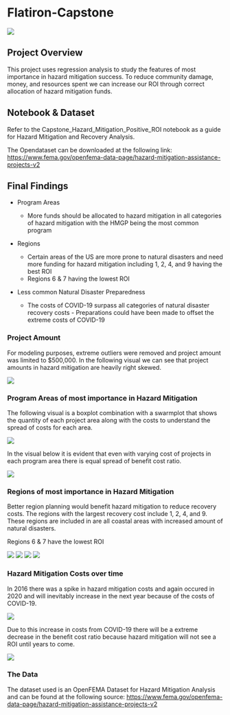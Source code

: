 # Flatiron-Capstone

<img src='https://github.com/rachelbeery/Flatiron-Capstone/blob/main/fema.jpg'>

## Project Overview

This project uses regression analysis to study the features of most importance in hazard mitigation success. To reduce community damage, money, and resources spent we can increase our ROI through correct allocation of hazard mitigation funds. 

## Notebook & Dataset

Refer to the Capstone_Hazard_Mitigation_Positive_ROI notebook as a guide for Hazard Mitigation and Recovery Analysis.

The Opendataset can be downloaded at the following link: https://www.fema.gov/openfema-data-page/hazard-mitigation-assistance-projects-v2 

## Final Findings

- Program Areas
   - More funds should be allocated to hazard mitigation in all categories of hazard mitigation with the HMGP being the most common program 

- Regions
   - Certain areas of the US are more prone to natural disasters and need more funding for hazard mitigation including 1, 2, 4, and 9 having the best ROI
   - Regions 6 & 7 having the lowest ROI

- Less common Natural Disaster Preparedness
   - The costs of COVID-19 surpass all categories of natural disaster recovery costs
          - Preparations could have been made to offset the extreme costs of COVID-19

### Project Amount

For modeling purposes, extreme outliers were removed and project amount was limited to $500,000. In the following visual we can see that project amounts in hazard mitigation are heavily right skewed.

<img src='https://github.com/rachelbeery/Flatiron-Capstone/blob/main/Images/projectamount_updated.png'>


### Program Areas of most importance in Hazard Mitigation

The following visual is a boxplot combination with a swarmplot that shows the quantity of each project area along with the costs to understand the spread of costs for each area.

<img src='https://github.com/rachelbeery/Flatiron-Capstone/blob/main/Images/swarmplot_programarea_projectamount.png'>

In the visual below it is evident that even with varying cost of projects in each program area there is equal spread of benefit cost ratio. 

<img src='https://github.com/rachelbeery/Flatiron-Capstone/blob/main/Images/projectamountscatterprogramarea_updated.png'>


### Regions of most importance in Hazard Mitigation

Better region planning would benefit hazard mitigation to reduce recovery costs. The regions with the largest recovery cost include 1, 2, 4, and 9. These regions are included in are all coastal areas with increased amount of natural disasters.

Regions 6 & 7 have the lowest ROI

<img src='https://github.com/rachelbeery/Flatiron-Capstone/blob/main/fema%20map.png'>

<img src='https://github.com/rachelbeery/Flatiron-Capstone/blob/main/Images/RegionROI.png'>

<img src='https://github.com/rachelbeery/Flatiron-Capstone/blob/main/Images/boxplotregion.png'>

<img src='https://github.com/rachelbeery/Flatiron-Capstone/blob/main/Images/stripplotregion.png'>


### Hazard Mitigation Costs over time

In 2016 there was a spike in hazard mitigation costs and again occured in 2020 and will inevitably increase in the next year because of the costs of COVID-19.  

<img src='https://github.com/rachelbeery/Flatiron-Capstone/blob/main/Images/programfy.png'>

Due to this increase in costs from COVID-19 there will be a extreme decrease in the benefit cost ratio because hazard mitigation will not see a ROI until years to come.

<img src='https://github.com/rachelbeery/Flatiron-Capstone/blob/main/Images/programfybenefitcost.png'>


### The Data

The dataset used is an OpenFEMA Dataset for Hazard Mitigation Analysis and can be found at the following source: https://www.fema.gov/openfema-data-page/hazard-mitigation-assistance-projects-v2 
